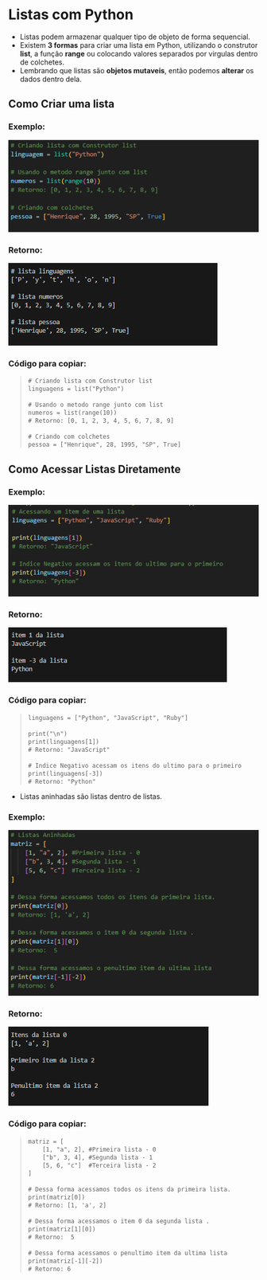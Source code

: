 <h1 aling="center">Listas com Python</h1>

  - Listas podem armazenar qualquer tipo de objeto de forma sequencial.
  - Existem **3 formas** para criar uma lista em Python, utilizando o construtor **list**, a função **range** ou colocando valores separados por virgulas dentro de colchetes.
  - Lembrando que listas são **objetos mutaveis**, então podemos **alterar** os dados dentro dela.

<!-- Criando listas -->
<h2>Como Criar uma lista</h2>
  
  <h3>Exemplo:</h3>
  <img src="1-criando-acessando-listas/img/1-criando-listas.png">

  <h3>Retorno:</h3>
  <img src="1-criando-acessando-listas/img/1.1-criando-listas.png">

  <h3>Código para copiar:</h3>
  <blockquote>

    # Criando lista com Construtor list
    linguagens = list("Python")

    # Usando o metodo range junto com list
    numeros = list(range(10))
    # Retorno: [0, 1, 2, 3, 4, 5, 6, 7, 8, 9]

    # Criando com colchetes
    pessoa = ["Henrique", 28, 1995, "SP", True]
  
  </blockquote>

<!-- Acessando listas diretamente -->
<h2>Como Acessar Listas Diretamente</h2>

  <h3>Exemplo:</h3>
  <img src="1-criando-acessando-listas/img/2-acessando-listas.png">

  <h3>Retorno:</h3>
  <img src="1-criando-acessando-listas/img/2.2-acessando-listas.png">

  <h3>Código para copiar:</h3>
  <blockquote>
  
    linguagens = ["Python", "JavaScript", "Ruby"]

    print("\n")
    print(linguagens[1])
    # Retorno: "JavaScript"

    # Indice Negativo acessam os itens do ultimo para o primeiro 
    print(linguagens[-3])
    # Retorno: "Python"
  
  </blockquote>

<!-- Listas aninhadas -->
  - Listas aninhadas são listas dentro de listas.

  <h3>Exemplo:</h3>
  <img src="1-criando-acessando-listas/img/3-lista-aninhada.png">

  <h3>Retorno:</h3>
  <img src="1-criando-acessando-listas/img/3.3-lista-aninhada.png">

  <h3>Código para copiar:</h3>
  <blockquote>
  
    matriz = [
        [1, "a", 2], #Primeira lista - 0
        ["b", 3, 4], #Segunda lista - 1
        [5, 6, "c"]  #Terceira lista - 2
    ]

    # Dessa forma acessamos todos os itens da primeira lista.
    print(matriz[0])
    # Retorno: [1, 'a', 2]

    # Dessa forma acessamos o item 0 da segunda lista .
    print(matriz[1][0])
    # Retorno:  5

    # Dessa forma acessamos o penultimo item da ultima lista
    print(matriz[-1][-2])
    # Retorno: 6

  </blockquote>

<!-- Fatiamento de Listas -->

<!-- Iterar/Percorrer listas -->

<!-- Função enumerate -->

<!-- Compreensão de listas -->